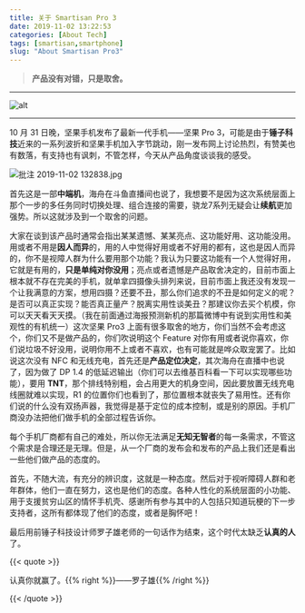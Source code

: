```yaml
---
title: 关于 Smartisan Pro 3
date: 2019-11-02 13:22:53
categories: [About Tech]
tags: [smartisan,smartphone]
slug: "About Smartisan Pro3"
---
```


> **产品没有对错，只是取舍。**

---

![alt](https://i.loli.net/2019/11/04/yGpnEX2ikPDoeWl.jpg "来自Unsplash-Andrew Guan")

---

10 月 31 日晚，坚果手机发布了最新一代手机——坚果 Pro 3，可能是由于**锤子科技**近来的一系列波折和坚果手机加入字节跳动，刚一发布网上讨论热烈，有赞美也有数落，有支持也有讽刺，不管怎样，今天从产品角度谈谈我的感受。

![批注 2019-11-02 132838.jpg](https://i.loli.net/2019/11/02/JFzXW7yR4asSAEj.jpg)

首先这是一部**中端机**，海舟在斗鱼直播间也说了，我想要不是因为这次系统层面上那个一步的多任务同时切换处理、组合连接的需要，骁龙7系列无疑会让**续航**更加强势。所以这就涉及到一个取舍的问题。

大家在谈到该产品时通常会指出某某遗憾、某某亮点、这功能好用、这功能没用。用或者不用是**因人而异**的，用的人中觉得好用或者不好用的都有，这也是因人而异的，你不是视障人群为什么要用那个功能？我认为只要这功能有一个人觉得好用，它就是有用的，**只是单纯对你没用**；亮点或者遗憾是产品取舍决定的，目前市面上根本就不存在完美的手机，就单拿四摄像头排列来说，目前市面上我还没有发现一个让我满意的方案，想用四摄？还要不丑，那么你们追求的不丑是如何定义的呢？是否可以真正实现？能否真正量产？脱离实用性谈美丑？那建议你去买个机模，你可以天天看天天摸。（我在前面通过海报预测新机的那篇微博中有说到实用性和美观性的有机统一）这次坚果 Pro3 上面有很多取舍的地方，你们当然不会考虑这个，你们又不是做产品的，你们吹说明这个 Feature 对你有用或者说你喜欢，你们说垃圾不好没用，说明你用不上或者不喜欢，也有可能就是哗众取宠罢了。比如说这次没有 NFC 和无线充电，首先还是**产品定位决定**，其次海舟在直播中也说了，因为做了 DP 1.4 的低延迟输出（你们可以去维基百科看一下可以实现哪些功能），要用 **TNT**，那个排线特别粗，会占用更大的机身空间，因此要放置无线充电线圈就难以实现，R1 的位置你们也看到了，那位置根本就丧失了易用性。还有你们说的什么没有双扬声器，我觉得是基于定位的成本控制，或是别的原因。手机厂商没办法把他们做手机的全部过程告诉你。

每个手机厂商都有自己的难处，所以你无法满足**无知无智者**的每一条需求，不管这个需求是合理还是无理。但是，从一个厂商的发布会和发布的产品上我们还是看出一些他们做产品的态度的。

首先，不随大流，有充分的辨识度，这就是一种态度。然后对于视听障碍人群和老年群体，他们一直在努力，这也是他们的态度。各种人性化的系统层面的小功能、用于支援贫穷山区的情怀手机壳、感谢所有参与其中的人包括只知道玩梗的下一步支持者，这所有都体现了他们的态度，或者是胸怀吧！

最后用前锤子科技设计师罗子雄老师的一句话作为结束，这个时代太缺乏**认真的人**了。

{{< quote >}} 

认真你就赢了。{{% right %}}——罗子雄{{% /right %}} 

{{< /quote >}}